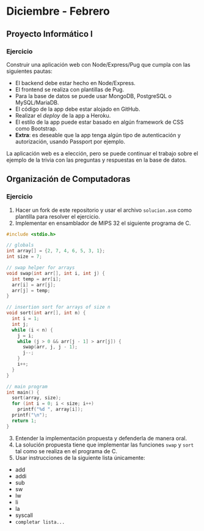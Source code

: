 # Diciembre - Febrero

## Proyecto Informático I

### Ejercicio

Construir una aplicación web con Node/Express/Pug que cumpla con las siguientes pautas:
- El backend debe estar hecho en Node/Express.
- El frontend se realiza con plantillas de Pug.
- Para la base de datos se puede usar MongoDB, PostgreSQL o MySQL/MariaDB.
- El código de la app debe estar alojado en GitHub.
- Realizar el _deploy_ de la app a Heroku.
- El estilo de la app puede estar basado en algún framework de CSS como Bootstrap.
- **Extra**: es deseable que la app tenga algún tipo de autenticación y autorización, usando Passport por ejemplo.

La aplicación web es a elección, pero se puede continuar el trabajo sobre el ejemplo de la trivia con las preguntas y respuestas en la base de datos. 

## Organización de Computadoras

### Ejercicio

1. Hacer un fork de este repositorio y usar el archivo `solucion.asm` como plantilla para resolver el ejercicio.
2. Implementar en ensamblador de MIPS 32 el siguiente programa de C.

```c
#include <stdio.h>

// globals
int array[] = {2, 7, 4, 6, 5, 3, 1};
int size = 7;

// swap helper for arrays
void swap(int arr[], int i, int j) {
  int temp = arr[i];
  arr[i] = arr[j];
  arr[j] = temp;
}

// insertion sort for arrays of size n
void sort(int arr[], int n) {
  int i = 1;
  int j;
  while (i < n) {
    j = i;
    while (j > 0 && arr[j - 1] > arr[j]) {
      swap(arr, j, j - 1);
      j--;
    }
    i++;
  }
}

// main program
int main() {
  sort(array, size);
  for (int i = 0; i < size; i++)
    printf("%d ", array[i]);
  printf("\n");
  return 1;
}
```
3. Entender la implementación propuesta y defenderla de manera oral.
4. La solución propuesta tiene que implementar las funciones `swap` y `sort` tal como se realiza en el programa de C.
5. Usar instrucciones de la siguiente lista únicamente:
  - add
  - addi
  - sub
  - sw
  - lw
  - li
  - la
  - syscall
  - `completar lista...`
